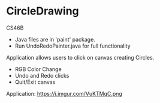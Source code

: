 # CircleDrawing
CS46B
- Java files are in 'paint' package. 
- Run UndoRedoPainter.java for full functionality

Application allows users to click on canvas creating Circles.
- RGB Color Change
- Undo and Redo clicks
- Quit/Exit canvas


Application: https://i.imgur.com/VuKTMqC.png

